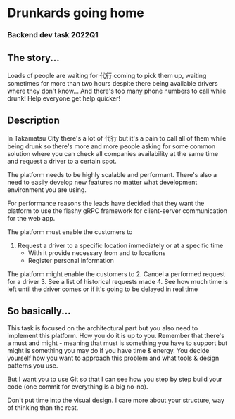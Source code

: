 # Drunkards going home
### Backend dev task 2022Q1

## The story...
Loads of people are waiting for 代行 coming to pick them up, waiting sometimes for more than two hours despite there being available drivers where they don't know... And there's too many phone numbers to call while drunk! Help everyone get help quicker!
## Description
In Takamatsu City there's a lot of 代行 but it's a pain to call all of them while being drunk so there's more and more people asking for some common solution where you can check all companies availability at the same time and request a driver to a certain spot.

The platform needs to be highly scalable and performant. There's also a need to easily develop new features no matter what development environment you are using.  

For performance reasons the leads have decided that they want the platform to use the flashy gRPC framework for client-server communication for the web app.  

The platform must enable the customers to
1. Request a driver to a specific location immediately or at a specific time
    - With it provide necessary from and to locations
    - Register personal information

The platform might enable the customers to
2. Cancel a performed request for a driver
3. See a list of historical requests made
4. See how much time is left until the driver comes or if it's going to be delayed in real time
## So basically...
This task is focused on the architectural part but you also need to implement this platform. How you do it is up to you. Remember that there's a must and might - meaning that must is something you have to support but might is something you may do if you have time & energy. You decide yourself how you want to approach this problem and what tools & design patterns you use.

But I want you to use Git so that I can see how you step by step build your code (one commit for everything is a big no-no).

Don't put time into the visual design.
I care more about your structure, way of thinking than the rest.